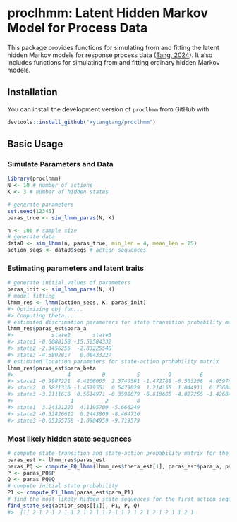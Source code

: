 
<!-- README.md is generated from README.Rmd. Please edit that file -->

# proclhmm: Latent Hidden Markov Model for Process Data

<!-- badges: start -->

<!-- badges: end -->

This package provides functions for simulating from and fitting the
latent hidden Markov models for response process data
([Tang, 2024](https://doi.org/10.1007/s11336-023-09938-1)). It also
includes functions for simulating from and fitting ordinary hidden
Markov models.

## Installation

You can install the development version of `proclhmm` from GitHub with

``` r
devtools::install_github("xytangtang/proclhmm")
```

## Basic Usage

### Simulate Parameters and Data

``` r
library(proclhmm)
N <- 10 # number of actions
K <- 3 # number of hidden states

# generate parameters
set.seed(12345)
paras_true <- sim_lhmm_paras(N, K)

n <- 100 # sample size
# generate data
data0 <- sim_lhmm(n, paras_true, min_len = 4, mean_len = 25)
action_seqs <- data0$seqs # action sequences
```

### Estimating parameters and latent traits

``` r
# generate initial values of parameters
paras_init <- sim_lhmm_paras(N, K)
# model fitting
lhmm_res <- lhmm(action_seqs, K, paras_init)
#> Optimizing obj fun...
#> Computing theta...
# estimated discrimation parameters for state transition probability matrix
lhmm_res$paras_est$para_a
#>            state2       state3
#> state1 -0.6088158 -15.52584332
#> state2 -2.3456255  -2.83225548
#> state3 -4.5802817   0.08433227
# estimated location parameters for state-action probability matrix
lhmm_res$paras_est$para_beta
#>                 4          0          5         9         6         7
#> state1 -0.9987221  4.4206005  2.3740381 -1.472788 -6.503268  4.059780
#> state2  0.5821316 -1.4579551  0.5479029  1.214155  1.044911  0.736849
#> state3 -3.2111616 -0.5614971 -0.3598079 -6.618605 -4.027255 -1.426849
#>                  1          2         8
#> state1  3.24121223  4.1195709 -5.666249
#> state2 -0.32826612  0.2443809 -8.464710
#> state3 -0.05355758 -1.0904959 -9.719579
```

### Most likely hidden state sequences

``` r
# compute state-transition and state-action probability matrix for the first action sequnece
paras_est <- lhmm_res$paras_est
paras_PQ <- compute_PQ_lhmm(lhmm_res$theta_est[1], paras_est$para_a, paras_est$para_b, paras_est$para_alpha, paras_est$para_beta)
P <- paras_PQ$P
Q <- paras_PQ$Q
# compute initial state probability
P1 <- compute_P1_lhmm(paras_est$para_P1)
# find the most likely hidden state sequences for the first action sequence
find_state_seq(action_seqs[[1]], P1, P, Q)
#>  [1] 2 1 2 1 2 1 1 2 1 2 1 1 2 1 1 2 1 2 1 2 1 2 1 1 2 1
```
